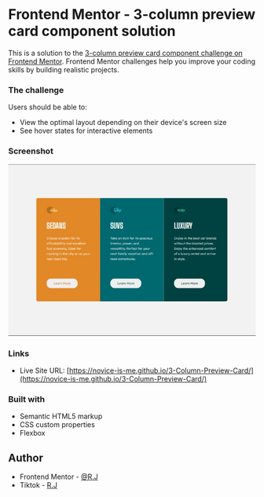 # Frontend Mentor - 3-column preview card component solution

This is a solution to the [3-column preview card component challenge on Frontend Mentor](https://www.frontendmentor.io/challenges/3column-preview-card-component-pH92eAR2-). Frontend Mentor challenges help you improve your coding skills by building realistic projects. 


### The challenge

Users should be able to:

- View the optimal layout depending on their device's screen size
- See hover states for interactive elements

### Screenshot

![Alt text](output/desktop-review.jpg) 

### Links

- Live Site URL: [https://novice-is-me.github.io/3-Column-Preview-Card/](https://novice-is-me.github.io/3-Column-Preview-Card/) 
  
### Built with

- Semantic HTML5 markup
- CSS custom properties
- Flexbox

## Author

- Frontend Mentor - [@R.J](https://www.frontendmentor.io/home)
- Tiktok - [R.J](https://www.tiktok.com/@rude_human_) 
